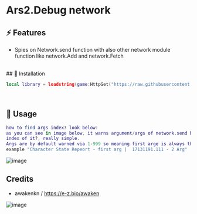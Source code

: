 # Ars2.Debug network

## ⚡ Features

- Spies on Network.send function with also other network module function like network.Add and network.Fetch
<br/>
## 🔌 Installation

```lua
local library = loadstring(game:HttpGet("https://raw.githubusercontent.com/Awakenchan/ARS2-Debug/refs/heads/main/Source"))() 
```
<br/>

## 📜 Usage
```lua
how to find args index? look below:
as you can see in image below, it warns argument/args of network.send but how do we know the
index of it?, really simple.
Args are by default warned via 1-999 so meaning first arge is always the first in line for
example "Character State Repeort - first arg |  17131191.111 - 2 Arg"
```
![image](https://i.imgur.com/FP2id4v.png)
<br/>

## Credits

- awakenkn / https://e-z.bio/awaken

![image](https://i.imgur.com/T6GNmNz.jpeg)
